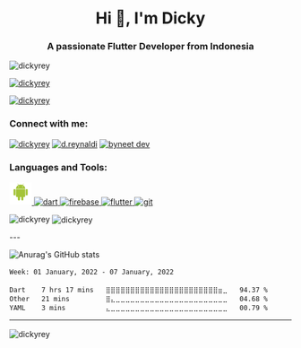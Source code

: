 <h1 align="center">Hi 👋, I'm Dicky</h1>
<h3 align="center">A passionate Flutter Developer from Indonesia</h3>

<p align="left"> <img src="https://komarev.com/ghpvc/?username=dickyrey&label=Profile%20views&color=0e75b6&style=flat" alt="dickyrey" /> </p>

<p align="left"> <a href="https://github.com/ryo-ma/github-profile-trophy"><img src="https://github-profile-trophy.vercel.app/?username=dickyrey" alt="dickyrey" /></a> </p>

<p align="left"> <a href="https://twitter.com/dickyrey" target="blank"><img src="https://img.shields.io/twitter/follow/dickyrey?logo=twitter&style=for-the-badge" alt="dickyrey" /></a> </p>

<h3 align="left">Connect with me:</h3>
<p align="left">
<a href="https://twitter.com/dickyrey" target="blank"><img align="center" src="https://raw.githubusercontent.com/rahuldkjain/github-profile-readme-generator/master/src/images/icons/Social/twitter.svg" alt="dickyrey" height="30" width="40" /></a>
<a href="https://instagram.com/d.reynaldi" target="blank"><img align="center" src="https://raw.githubusercontent.com/rahuldkjain/github-profile-readme-generator/master/src/images/icons/Social/instagram.svg" alt="d.reynaldi" height="30" width="40" /></a>
<a href="https://www.youtube.com/c/byneet dev" target="blank"><img align="center" src="https://raw.githubusercontent.com/rahuldkjain/github-profile-readme-generator/master/src/images/icons/Social/youtube.svg" alt="byneet dev" height="30" width="40" /></a>
</p>

<h3 align="left">Languages and Tools:</h3>
<p align="left"> <a href="https://developer.android.com" target="_blank" rel="noreferrer"> <img src="https://raw.githubusercontent.com/devicons/devicon/master/icons/android/android-original-wordmark.svg" alt="android" width="40" height="40"/> </a> <a href="https://dart.dev" target="_blank" rel="noreferrer"> <img src="https://www.vectorlogo.zone/logos/dartlang/dartlang-icon.svg" alt="dart" width="40" height="40"/> </a> <a href="https://firebase.google.com/" target="_blank" rel="noreferrer"> <img src="https://www.vectorlogo.zone/logos/firebase/firebase-icon.svg" alt="firebase" width="40" height="40"/> </a> <a href="https://flutter.dev" target="_blank" rel="noreferrer"> <img src="https://www.vectorlogo.zone/logos/flutterio/flutterio-icon.svg" alt="flutter" width="40" height="40"/> </a> <a href="https://git-scm.com/" target="_blank" rel="noreferrer"> <img src="https://www.vectorlogo.zone/logos/git-scm/git-scm-icon.svg" alt="git" width="40" height="40"/> </a> </p>

<p><img align="left" src="https://github-readme-stats.vercel.app/api/top-langs?username=dickyrey&show_icons=true&locale=en&layout=compact" alt="dickyrey" /></p>

<p>&nbsp;<img align="center" src="https://github-readme-stats.vercel.app/api?username=dickyrey&show_icons=true&locale=en" alt="dickyrey" /></p>
---

![Anurag's GitHub stats](https://github-readme-stats.vercel.app/api?username=dickyrey&show_icons=true&theme=omni&hide_border=true)

<!--START_SECTION:waka-->
```text
Week: 01 January, 2022 - 07 January, 2022

Dart    7 hrs 17 mins   ⣿⣿⣿⣿⣿⣿⣿⣿⣿⣿⣿⣿⣿⣿⣿⣿⣿⣿⣿⣿⣿⣿⣿⣶⣀   94.37 % 
Other   21 mins         ⣿⣄⣀⣀⣀⣀⣀⣀⣀⣀⣀⣀⣀⣀⣀⣀⣀⣀⣀⣀⣀⣀⣀⣀⣀   04.68 % 
YAML    3 mins          ⣄⣀⣀⣀⣀⣀⣀⣀⣀⣀⣀⣀⣀⣀⣀⣀⣀⣀⣀⣀⣀⣀⣀⣀⣀   00.79 % 
```
<!--END_SECTION:waka-->

---

<p><img align="center" src="https://github-readme-streak-stats.herokuapp.com/?user=dickyrey&" alt="dickyrey" /></p>

